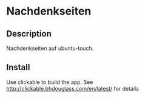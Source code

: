 # Nachdenkseiten

## Description
Nachdenkseiten auf ubuntu-touch.

## Install
Use clickable to build the app. 
See http://clickable.bhdouglass.com/en/latest/ for details


